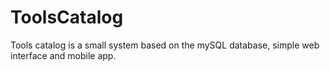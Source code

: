 # ToolsCatalog
Tools catalog is a small system based on the mySQL database, simple web interface and mobile app.

